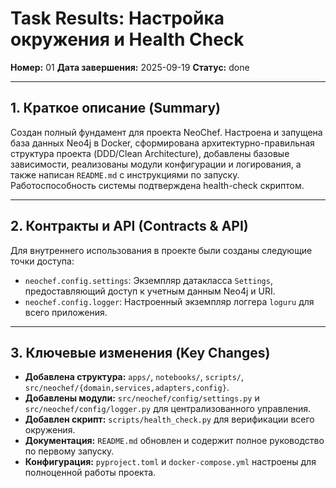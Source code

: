 # Task Results: Настройка окружения и Health Check
**Номер:** 01
**Дата завершения:** 2025-09-19
**Статус:** done

---
## 1. Краткое описание (Summary)
Создан полный фундамент для проекта NeoChef. Настроена и запущена база данных Neo4j в Docker, сформирована архитектурно-правильная структура проекта (DDD/Clean Architecture), добавлены базовые зависимости, реализованы модули конфигурации и логирования, а также написан `README.md` с инструкциями по запуску. Работоспособность системы подтверждена health-check скриптом.

---
## 2. Контракты и API (Contracts & API)
Для внутреннего использования в проекте были созданы следующие точки доступа:
- `neochef.config.settings`: Экземпляр датакласса `Settings`, предоставляющий доступ к учетным данным Neo4j и URI.
- `neochef.config.logger`: Настроенный экземпляр логгера `loguru` для всего приложения.

---
## 3. Ключевые изменения (Key Changes)
- **Добавлена структура:** `apps/`, `notebooks/`, `scripts/`, `src/neochef/{domain,services,adapters,config}`.
- **Добавлены модули:** `src/neochef/config/settings.py` и `src/neochef/config/logger.py` для централизованного управления.
- **Добавлен скрипт:** `scripts/health_check.py` для верификации всего окружения.
- **Документация:** `README.md` обновлен и содержит полное руководство по первому запуску.
- **Конфигурация:** `pyproject.toml` и `docker-compose.yml` настроены для полноценной работы проекта.